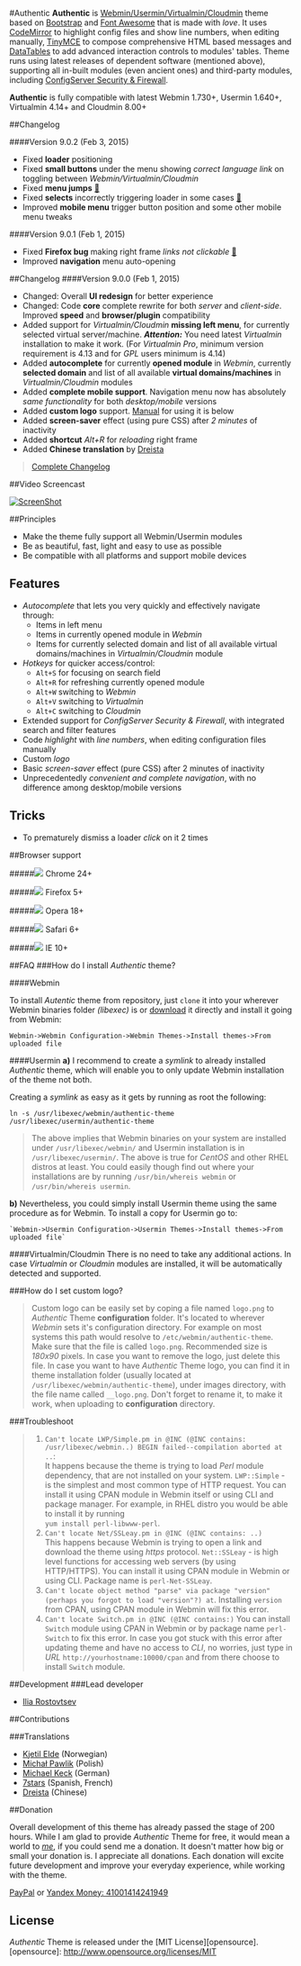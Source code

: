 #Authentic
**Authentic** is [Webmin/](https://github.com/webmin/webmin)[Usermin/](https://github.com/webmin/usermin)[Virtualmin/](https://www.virtualmin.com/)[Cloudmin](http://webmin.com/cloudmin.html) theme based on [Bootstrap](https://github.com/twbs/bootstrap) and [Font Awesome](https://github.com/FortAwesome/Font-Awesome) that is made with _love_. It uses [CodeMirror](http://codemirror.net/) to highlight config files and show line numbers, when editing manually, [TinyMCE](http://www.tinymce.com/) to compose comprehensive HTML based messages and [DataTables](http://www.datatables.net/) to add advanced interaction controls to modules' tables. Theme runs using latest releases of dependent software (mentioned above), supporting all in-built modules (even ancient ones) and third-party modules, including [ConfigServer Security & Firewall](http://configserver.com/cp/csf.html).

**Authentic** is fully compatible with latest Webmin 1.730+, Usermin 1.640+, Virtualmin 4.14+ and Cloudmin 8.00+

##Changelog

####Version 9.0.2 (Feb 3, 2015)
* Fixed **loader** positioning
* Fixed **small buttons** under the menu showing _correct language link_ on toggling between _Webmin/Virtualmin/Cloudmin_
* Fixed **menu jumps** [:paperclip:](https://github.com/qooob/authentic-theme/issues/76)
* Fixed **selects** incorrectly triggering loader in some cases [:paperclip:](https://github.com/qooob/authentic-theme/issues/78)
* Improved **mobile menu** trigger button position and some other mobile menu tweaks

####Version 9.0.1 (Feb 1, 2015)
* Fixed **Firefox bug** making right frame _links not clickable_ [:paperclip:](https://github.com/qooob/authentic-theme/issues/74)
* Improved **navigation** menu auto-opening

##Changelog
####Version 9.0.0 (Feb 1, 2015)
* Changed: Overall **UI redesign** for better experience
* Changed: Code **core** complete rewrite for both _server_ and _client-side_. Improved **speed** and **browser/plugin** compatibility
* Added support for _Virtualmin/Cloudmin_ **missing left menu**, for currently selected virtual server/machine. ***Attention:*** You need latest _Virtualmin_ installation to make it work. (For _Virtualmin_ *Pro*, minimum version requirement is 4.13 and for *GPL* users minimum is 4.14)
* Added **autocomplete** for currently **opened module** in _Webmin_, currently **selected domain** and list of all available **virtual domains/machines** in _Virtualmin/Cloudmin_ modules
* Added **complete mobile support**. Navigation menu now has absolutely _same functionality_ for both _desktop/mobile_ versions
* Added **custom logo** support. [Manual](https://github.com/qooob/authentic-theme#how-do-i-set-custom-logo) for using it is below
* Added **screen-saver** effect (using pure CSS) after _2 minutes_ of inactivity
* Added **shortcut** _Alt+R_ for _reloading_ right frame
* Added **Chinese translation** by [Dreista](https://github.com/Dreista)

>[Complete Changelog](https://github.com/qooob/authentic-theme/blob/master/CHANGELOG.md)


##Video Screencast

[![ScreenShot](https://rostovtsev.ru/.git/authentic-theme/screenshot-screencast.png)](http://youtu.be/gfuPFuGpyv8)

##Principles
* Make the theme fully support all Webmin/Usermin modules
* Be as beautiful, fast, light and easy to use as possible
* Be compatible with all platforms and support mobile devices

## Features
* _Autocomplete_ that lets you very quickly and effectively navigate through:
   * Items in left menu
   * Items in currently opened module in _Webmin_
   * Items for currently selected domain and list of all available virtual domains/machines in _Virtualmin/Cloudmin_ module
* _Hotkeys_ for quicker access/control:
   * `Alt+S` for focusing on search field
   * `Alt+R` for refreshing currently opened module
   * `Alt+W` switching to _Webmin_
   * `Alt+V` switching to _Virtualmin_
   * `Alt+C` switching to _Cloudmin_
* Extended support for _ConfigServer Security & Firewall_, with integrated search and filter features
* Code _highlight_ with _line numbers_, when editing configuration files manually
* Custom _logo_
* Basic _screen-saver_ effect (pure CSS) after 2 minutes of inactivity
* Unprecedentedly _convenient and complete navigation_, with no difference among desktop/mobile versions

## Tricks
* To prematurely dismiss a loader *click* on it 2 times

##Browser support

#####![](https://rostovtsev.ru/pub/media/icons/chrome-16.png) Chrome 24+

#####![](https://rostovtsev.ru/pub/media/icons/firefox-16.png) Firefox 5+

#####![](https://rostovtsev.ru/pub/media/icons/opera-16.png) Opera 18+

#####![](https://rostovtsev.ru/pub/media/icons/safari-16.png) Safari 6+

#####![](https://rostovtsev.ru/pub/media/icons/internet-explorer-16.png) IE 10+


##FAQ
###How do I install _Authentic_ theme?

####Webmin

  To install _Autentic_ theme from repository, just `clone` it into your wherever Webmin binaries folder _(libexec)_ is or [download](https://rostovtsev.ru/.git/authentic-theme/authentic-theme-latest.wbt.gz) it directly and install it going from Webmin:

  `Webmin->Webmin Configuration->Webmin Themes->Install themes->From uploaded file`

####Usermin
  **a)** I recommend to create a _symlink_ to already installed _Authentic_ theme, which will enable you to only update Webmin installation of the theme not both.

  Creating a _symlink_ as easy as it gets by running as root the following:

  `ln -s /usr/libexec/webmin/authentic-theme /usr/libexec/usermin/authentic-theme`

> The above implies that Webmin binaries on your system are installed under `/usr/libexec/webmin/` and Usermin installation is in `/usr/libexec/usermin/`. The above is true for _CentOS_ and other RHEL distros at least. You could easily though find out where your installations are by running `/usr/bin/whereis webmin` or `/usr/bin/whereis usermin`.

  **b)** Nevertheless, you could simply install Usermin theme using the same procedure as for Webmin. To install a copy for Usermin go to:

    `Webmin->Usermin Configuration->Usermin Themes->Install themes->From uploaded file`

####Virtualmin/Cloudmin
There is no need to take any additional actions. In case _Virtualmin_ or _Cloudmin_ modules are installed, it will be automatically detected and supported.

###How do I set custom logo?
> Custom logo can be easily set by coping a file named `logo.png` to _Authentic_ Theme **configuration** folder. It's located to wherever _Webmin_ sets it's configuration directory. For example on most systems this path would resolve to `/etc/webmin/authentic-theme`. Make sure that the file is called `logo.png`. Recommended size is _180x90_ pixels. In case you want to remove the logo, just delete this file. In case you want to have _Authentic_ Theme logo, you can find it in theme installation folder (usually located at `/usr/libexec/webmin/authentic-theme`), under images directory, with the file name called `__logo.png`. Don't forget to rename it, to make it work, when uploading to **configuration** directory.

###Troubleshoot
> 1. `Can't locate LWP/Simple.pm in @INC (@INC contains: /usr/libexec/webmin..) BEGIN failed--compilation aborted at ..`: <br>
It happens because the theme is trying to load _Perl_ module dependency, that are not installed on your system. `LWP::Simple` - is the simplest and most common type of HTTP request. You can install it using CPAN module in Webmin itself or using CLI and package manager. For example, in RHEL distro you would be able to install it by running<br> `yum install perl-libwww-perl`.
> 2. `Can't locate Net/SSLeay.pm in @INC (@INC contains: ..)`<br>
This happens because Webmin is trying to open a link and download the theme using _https_ protocol. `Net::SSLeay` - is high level functions for accessing web servers (by using HTTP/HTTPS). You can install it using CPAN module in Webmin or using CLI. Package name is `perl-Net-SSLeay`.
> 3. `Can't locate object method "parse" via package "version" (perhaps you forgot to load "version"?) at`. Installing `version` from CPAN, using CPAN module in Webmin will fix this error.
> 4. `Can't locate Switch.pm in @INC (@INC contains:)` You can install `Switch` module using CPAN in Webmin or by package name `perl-Switch` to fix this error. In case you got stuck with this error after updating theme and have no access to _CLI_, no worries, just type in _URL_ `http://yourhostname:10000/cpan` and from there choose to install `Switch` module.

##Development
###Lead developer
* [Ilia Rostovtsev](https://rostovtsev.ru)


##Contributions

###Translations
* [Kjetil Elde](https://github.com/w00p) (Norwegian)
* [Michał Pawlik](https://github.com/majk-p) (Polish)
* [Michael Keck](https://github.com/mkkeck) (German)
* [7stars](https://github.com/7starsone) (Spanish, French)
* [Dreista](https://github.com/Dreista) (Chinese)

##Donation

 Overall development of this theme has already passed the stage of 200 hours. While I am glad to provide _Authentic_ Theme for free, it would mean a world to _[me](https://rostovtsev.ru)_, if you could send me a donation. It doesn't matter how big or small your donation is. I appreciate all donations. Each donation will excite future development and improve your everyday experience, while working with the theme.

<a href="https://www.paypal.com/cgi-bin/webscr?cmd=_donations&lc=us&business=programming%40rostovtsev%2eru&currency_code=USD&bn=PP%2dDonationsBF%3abtn_donateCC_LG%2egif%3aNonHostedGuest">PayPal</a> or <a href="https://money.yandex.ru" alt="41001414241949">Yandex Money: 41001414241949</a>


## License

_Authentic_ Theme is released under the [MIT License][opensource].
[opensource]: http://www.opensource.org/licenses/MIT

